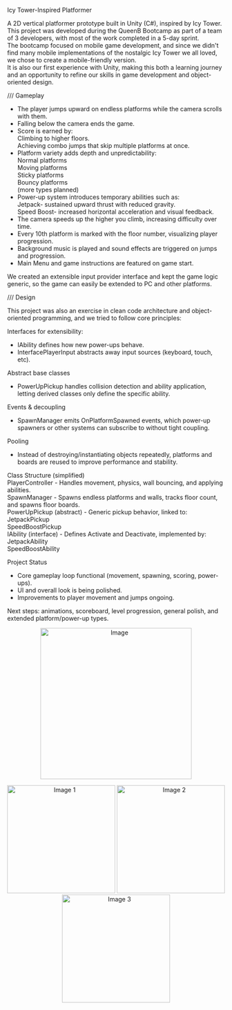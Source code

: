 Icy Tower-Inspired Platformer

A 2D vertical platformer prototype built in Unity (C#), inspired by Icy Tower.  
This project was developed during the QueenB Bootcamp as part of a team of 3 developers, with most of the work completed in a 5-day sprint.  
The bootcamp focused on mobile game development, and since we didn't find many mobile implementations of the nostalgic Icy Tower we all loved, we chose to create a mobile-friendly version.  
It is also our first experience with Unity, making this both a learning journey and an opportunity to refine our skills in game development and object-oriented design.

/// Gameplay

* The player jumps upward on endless platforms while the camera scrolls with them.  
* Falling below the camera ends the game.  
* Score is earned by:  
  Climbing to higher floors.  
  Achieving combo jumps that skip multiple platforms at once.  
* Platform variety adds depth and unpredictability:  
  Normal platforms  
  Moving platforms  
  Sticky platforms  
  Bouncy platforms  
(more types planned)  
* Power-up system introduces temporary abilities such as:  
Jetpack- sustained upward thrust with reduced gravity.  
Speed Boost- increased horizontal acceleration and visual feedback.  
* The camera speeds up the higher you climb, increasing difficulty over time.  
* Every 10th platform is marked with the floor number, visualizing player progression.
* Background music is played and sound effects are triggered on jumps and progression.  
* Main Menu and game instructions are featured on game start.

We created an extensible input provider interface and kept the game logic generic, so the game can easily be extended to PC and other platforms.

/// Design   

This project was also an exercise in clean code architecture and object-oriented programming, and we tried to follow core principles:  

Interfaces for extensibility:
- IAbility defines how new power-ups behave.
- InterfacePlayerInput abstracts away input sources (keyboard, touch, etc).

Abstract base classes
- PowerUpPickup handles collision detection and ability application, letting derived classes only define the specific ability.

Events & decoupling
- SpawnManager emits OnPlatformSpawned events, which power-up spawners or other systems can subscribe to without tight coupling.

Pooling
- Instead of destroying/instantiating objects repeatedly, platforms and boards are reused to improve performance and stability.

Class Structure (simplified)   
PlayerController - Handles movement, physics, wall bouncing, and applying abilities.  
SpawnManager - Spawns endless platforms and walls, tracks floor count, and spawns floor boards.  
PowerUpPickup (abstract) - Generic pickup behavior, linked to:  
  JetpackPickup  
  SpeedBoostPickup  
IAbility (interface) - Defines Activate and Deactivate, implemented by:  
  JetpackAbility  
  SpeedBoostAbility  

Project Status
- Core gameplay loop functional (movement, spawning, scoring, power-ups).
- UI and overall look is being polished.
- Improvements to player movement and jumps ongoing.

Next steps: animations, scoreboard, level progression, general polish, and extended platform/power-up types.

<p align="center">
  <img src="https://github.com/user-attachments/assets/5636648a-8c13-4651-877a-7555197c0fb2" alt="Image" width="350">
</p>
<p align="center">
  <img src="https://github.com/user-attachments/assets/170733e1-08e9-44dd-9ba7-29ed4bc0d51d" alt="Image 1" width="250">
  <img src="https://github.com/user-attachments/assets/89f9c599-7cba-4183-a50a-4780173578c6" alt="Image 2" width="250">
  <img src="https://github.com/user-attachments/assets/0ca07f3b-2c21-4b8d-a094-89a3aaa4a116" alt="Image 3" width="250">
</p>
